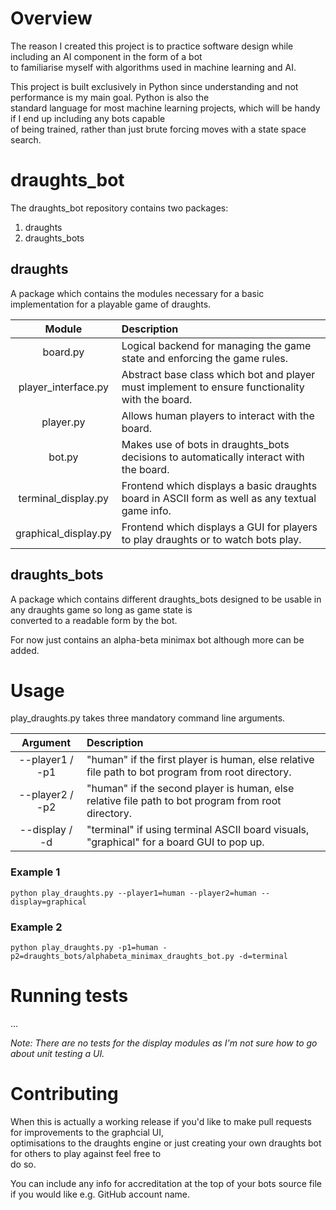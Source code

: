 # Overview
The reason I created this project is to practice software design while including an AI component in the form of a bot  
to familiarise myself with algorithms used in machine learning and AI.  

This project is built exclusively in Python since understanding and not performance is my main goal. Python is also the  
standard language for most machine learning projects, which will be handy if I end up including any bots capable  
of being trained, rather than just brute forcing moves with a state space search.

# draughts_bot
The draughts_bot repository contains two packages:
1. draughts
2. draughts_bots

## draughts
A package which contains the modules necessary for a basic implementation for a playable game of draughts.

|        Module        | Description                                                                                     |
|:--------------------:|:------------------------------------------------------------------------------------------------|
|       board.py       | Logical backend for managing the game state and enforcing the game rules.                       |
| player_interface.py  | Abstract base class which bot and player must implement to ensure functionality with the board. |
|      player.py       | Allows human players to interact with the board.                                                |
|        bot.py        | Makes use of bots in draughts_bots decisions to automatically interact with the board.          |
| terminal_display.py  | Frontend which displays a basic draughts board in ASCII form as well as any textual game info.  |
| graphical_display.py | Frontend which displays a GUI for players to play draughts or to watch bots play.               |


## draughts_bots
A package which contains different draughts_bots designed to be usable in any draughts game so long as game state is  
converted to a readable form by the bot.

For now just contains an alpha-beta minimax bot although more can be added.

# Usage
play_draughts.py takes three mandatory command line arguments.

|    Argument     | Description                                                                                                                                                             |
|:---------------:|:------------------------------------------------------------------------------------------------------------------------------------------------------------------------|
| --player1 / -p1 | "human" if the first player is human, else relative file path to bot program from root directory.                                                                       |
| --player2 / -p2 | "human" if the second player is human, else relative file path to bot program from root directory.                                                                      |
| --display / -d  | "terminal" if using terminal ASCII board visuals, "graphical" for a board GUI to pop up.                                                                                |



### Example 1
``python play_draughts.py --player1=human --player2=human --display=graphical``

### Example 2
``python play_draughts.py -p1=human -p2=draughts_bots/alphabeta_minimax_draughts_bot.py -d=terminal``

# Running tests
...

_Note: There are no tests for the display modules as I'm not sure how to go about unit testing a UI._

# Contributing
When this is actually a working release if you'd like to make pull requests for improvements to the graphcial UI,  
optimisations to the draughts engine or just creating your own draughts bot for others to play against feel free to  
do so.  

You can include any info for accreditation at the top of your bots source file if you would like e.g. GitHub account name.
